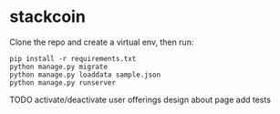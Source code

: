 # stackcoin

Clone the repo and create a virtual env, then run:
```
pip install -r requirements.txt
python manage.py migrate
python manage.py loaddata sample.json
python manage.py runserver
```

TODO
activate/deactivate user offerings
design about page 
add tests